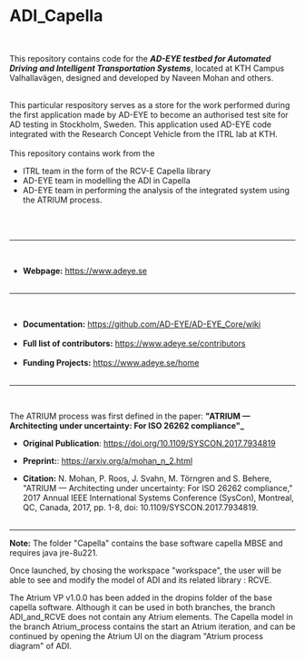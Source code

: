 # ADI_Capella

<br>

This repository contains code for the _**AD-EYE testbed for Automated Driving and Intelligent Transportation Systems**_, located at KTH Campus Valhallavägen, designed and developed by Naveen Mohan and others. <br><br>

This particular respository serves as a store for the work performed during the first application made by AD-EYE to become an authorised test site for AD testing in Stockholm, Sweden. This application used AD-EYE code integrated with the Research Concept Vehicle from the ITRL lab at KTH. <br><br>
 This repository contains work from the 
-	ITRL team in the form of the RCV-E Capella library
-	AD-EYE team in modelling the ADI in Capella
-	AD-EYE team in performing the analysis of the integrated system using the ATRIUM process.

<br><br>

-------------------------------------------------
<br>

- **Webpage:** https://www.adeye.se <br> <br>

-------------------------------------------------
<br>

- **Documentation:** https://github.com/AD-EYE/AD-EYE_Core/wiki <br> <br> 
- **Full list of contributors:** https://www.adeye.se/contributors <br> <br>
- **Funding Projects:** https://www.adeye.se/home <br> <br> 

-------------------------------------------------
<br>  

The ATRIUM process was first defined in the paper: **"ATRIUM — Architecting under uncertainty: For ISO 26262 compliance"_** <br>   

- **Original Publication**:  https://doi.org/10.1109/SYSCON.2017.7934819
- **Preprint:**:  https://arxiv.org/a/mohan_n_2.html
  
- **Citation:** N. Mohan, P. Roos, J. Svahn, M. Törngren and S. Behere, "ATRIUM — Architecting under uncertainty: For ISO 26262 compliance," 2017 Annual IEEE International Systems Conference (SysCon), Montreal, QC, Canada, 2017, pp. 1-8, doi: 10.1109/SYSCON.2017.7934819.
<br><br>
--------------------------------------------------------

**Note:**
The folder "Capella" contains the base software capella MBSE and requires java jre-8u221.

Once launched, by chosing the workspace "workspace", the user will be able to see and modify the model of ADI and its related library : RCVE.

The Atrium VP v1.0.0 has been added in the dropins folder of the base capella software. Although it can be used in both branches, the branch ADI_and_RCVE does not contain any Atrium elements. The Capella model in the branch Atrium_process contains the start an Atrium iteration, and can be continued by opening the Atrium UI on the diagram "Atrium process diagram" of ADI. 

